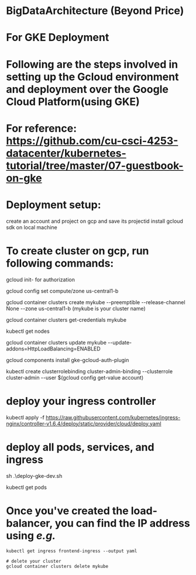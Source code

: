 # BigDataArchitecture (Beyond Price)


# For GKE Deployment
# Following are the steps involved in setting up the Gcloud environment and deployment over the Google Cloud Platform(using GKE)
# For reference: https://github.com/cu-csci-4253-datacenter/kubernetes-tutorial/tree/master/07-guestbook-on-gke

# Deployment setup:
create an account and project on gcp and save its projectid 
install gcloud sdk on local machine

# To create cluster on gcp, run following commands:

gcloud init- for authorization

gcloud config set compute/zone us-central1-b

gcloud container clusters create mykube --preemptible --release-channel None --zone us-central1-b (mykube is your cluster name)

gcloud container clusters get-credentials mykube 

kubectl get nodes

gcloud container clusters update mykube --update-addons=HttpLoadBalancing=ENABLED

gcloud components install gke-gcloud-auth-plugin

kubectl create clusterrolebinding cluster-admin-binding --clusterrole cluster-admin --user $(gcloud config get-value account)

# deploy your ingress controller
kubectl apply -f https://raw.githubusercontent.com/kubernetes/ingress-nginx/controller-v1.6.4/deploy/static/provider/cloud/deploy.yaml

# deploy all pods, services, and ingress

sh .\deploy-gke-dev.sh

kubectl get pods

# Once you've created the load-balancer, you can find the IP address using *e.g.*
```
kubectl get ingress frontend-ingress --output yaml

# delete your cluster
gcloud container clusters delete mykube

